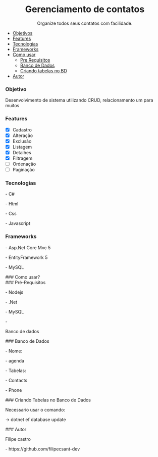 <h1 align="center">Gerenciamento de contatos</h1>

<p align="center">Organize todos seus contatos com facilidade.</p>

* [Objetivos](#Objetivos)
* [Features](#features)
* [Tecnologias](#tecnologias)
* [Frameworks](#frameworks)
* [Como usar](#como-usar)
   * [Pre Requisitos](#pre-requisitos)
   * [Banco de Dados](#db)
   * [Criando tabelas no BD](#insertdb)
* [Autor](#autor)

### Objetivo
<p id="objetivo">Desenvolvimento de sistema utilizando CRUD, relacionamento um para muitos </p>

### Features

- [x] Cadastro
- [x] Alteração
- [x] Exclusão
- [x] Listagem 
- [x] Detalhes
- [x] Filtragem
- [ ] Ordenação
- [ ] Paginação

### Tecnologias
<p id="tecnologias">
  <p>- C#</p>
  <p>- Html</p>
  <p>- Css</p>
  <p>- Javascript</p>
</p>

### Frameworks
<p id="frameworks">
  <p>- Asp.Net Core Mvc 5</p>
  <p>- EntityFramework 5</p>
  <p>- MySQL</p>
</p>

<div id="como-usar">
### Como usar?

  <div id="pre-requisitos">
     ### Pré-Requisitos
     <p>- Nodejs</p>
     <p>- .Net</p>
     <p>- MySQL</p>
     <p>- <p id="db">Banco de dados</div>
  </div>
  
  <div id="db">
   ### Banco de Dados
    <p>- Nome:</p>
     <p>- agenda</p>
   <p>- Tabelas:</p>
    <p> - Contacts</p>
     <p>- Phone</p>
  </div>
  
  <div id="insertdb">
   ### Criando Tabelas no Banco de Dados
    <p>Necessario usar o comando:</p>
   <p> -> dotnet ef database update</p>
  </div>
 
</div>

<div id="autor">
   ### Autor
    <p>Filipe castro</p>
    <p>- https://github.com/filipecsant-dev</p>
  </div>

